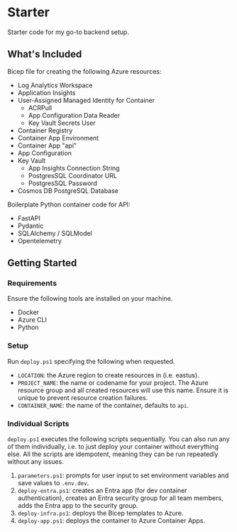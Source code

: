 # Starter

Starter code for my go-to backend setup.

## What's Included

Bicep file for creating the following Azure resources:

- Log Analytics Workspace
- Application Insights
- User-Assigned Managed Identity for Container
  - ACRPull
  - App Configuration Data Reader
  - Key Vault Secrets User
- Container Registry
- Container App Environment
- Container App "api"
- App Configuration
- Key Vault
  - App Insights Connection String
  - PostgresSQL Coordinator URL
  - PostgresSQL Password
- Cosmos DB PostgreSQL Database

Boilerplate Python container code for API:

- FastAPI
- Pydantic
- SQLAlchemy / SQLModel
- Opentelemetry

## Getting Started

### Requirements

Ensure the following tools are installed on your machine.

- Docker
- Azure CLI
- Python

### Setup

Run `deploy.ps1` specifying the following when requested.

- `LOCATION`: the Azure region to create resources in (i.e. eastus).
- `PROJECT_NAME`: the name or codename for your project. The Azure resource group and all created resources will use this name. Ensure it is unique to prevent resource creation failures.
- `CONTAINER_NAME`: the name of the container, defaults to `api`.

### Individual Scripts

`deploy.ps1` executes the following scripts sequentially.
You can also run any of them individually, i.e. to just deploy your container without everything else.
All the scripts are idempotent, meaning they can be run repeatedly without any issues.

1. `parameters.ps1`: prompts for user input to set environment variables and save values to `.env.dev`.
2. `deploy-entra.ps1`: creates an Entra app (for dev container authentication), creates an Entra security group for all team members, adds the Entra app to the security group.
3. `deploy-infra.ps1`: deploys the Bicep templates to Azure.
4. `deploy-app.ps1`: deploys the container to Azure Container Apps.
